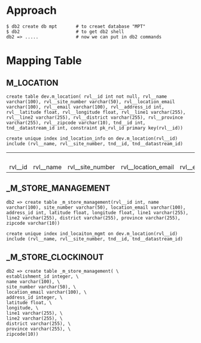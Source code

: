 # Approach
```
$ db2 create db mpt       # to creaet database "MPT"
$ db2                     # to get db2 shell
db2 => .....              # now we can put in db2 commands 
```

# Mapping Table

## M_LOCATION

```
create table dev.m_location( rvl__id int not null, rvl__name varchar(100), rvl__site_number varchar(50), rvl__location_email varchar(100), rvl__email varchar(100), rvl__address_id int, rvl__latitude float, rvl__longitude float, rvl__line1 varchar(255), rvl__line2 varchar(255), rvl__district varchar(255), rvl__province varchar(255), rvl__zipcode varchar(10), tnd__id int, tnd__datastream_id int, constraint pk_rvl_id primary key(rvl__id))
```

```
create unique index ind_location_info on dev.m_location(rvl__id) include (rvl__name, rvl__site_number, tnd__id, tnd__datastream_id) 
```

<table>
  <tr>
    <td colspan="13" align="center">Revel</td>
    <td colspan="2" align="center">Tanda</td>
  </tr>
  <tr>
    <td>rvl__id</td>
    <td>rvl__name</td>
    <td>rvl__site_number</td>
    <td>rvl__location_email</td>
    <td>rvl__email</td>
    <td>rvl__address_id</td>
    <td>rvl__latitude</td>
    <td>rvl__longitude</td>
    <td>rvl__line1</td>
    <td>rvl__line2</td>
    <td>rvl__district</td>
    <td>rvl__province</td>
    <td>rvl__zipcode</td>
    <td>tnd__id</td>
    <td>tnd__datastream_id</td>
  </tr>
</table>

## _M_STORE_MANAGEMENT
```
db2 => create table _m_store_management(rvl__id int, name varchar(100), site_number varchar(50), location_email varchar(100), address_id int, latitude float, longitude float, line1 varchar(255), line2 varchar(255), district varchar(255), province varchar(255), zipcode varchar(10))
```

```
create unique index ind_locaiton_mgmt on dev.m_location(rvl__id) include (rvl__name, rvl__site_number, tnd__id, tnd__datastream_id) 
```


## _M_STORE_CLOCKINOUT
```
db2 => create table _m_store_management( \
establishment_id integer, \ 
name varchar(100), \
site_number varchar(50), \
location_email varchar(100), \
address_id integer, \
latitude float, \
longitude, \
line1 varchar(255), \
line2 varchar(255), \
district varchar(255), \
province varchar(255), \
zipcode(10))
```